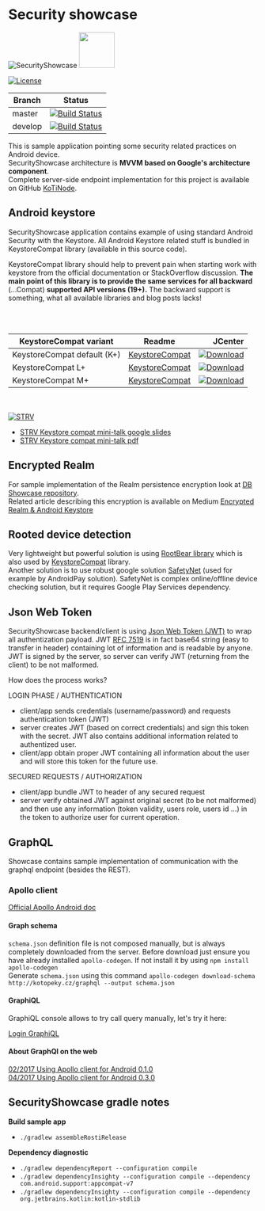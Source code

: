 # Security showcase #

![SecurityShowcase](./app/src/main/res/mipmap-hdpi/ic_launcher.png "SecurityShowcase") <a href="https://play.google.com/store/apps/details?id=cz.koto.securityshowcase"><img src="./extras/banner/google-play-badge.png" height="72"/></a>  


[![License](https://img.shields.io/badge/License-Apache%202.0-blue.svg)](https://opensource.org/licenses/Apache-2.0)

| Branch | Status |
| --- | --- |
| master | [![Build Status](https://travis-ci.org/kotomisak/security-showcase-android.svg?branch=master)](https://travis-ci.org/kotomisak/security-showcase-android) | 
| develop| [![Build Status](https://travis-ci.org/kotomisak/security-showcase-android.svg?branch=develop)](https://travis-ci.org/kotomisak/security-showcase-android) | 

This is sample application pointing some security related practices on Android device.  
SecurityShowcase architecture is **MVVM based on Google's architecture component**.  
Complete server-side endpoint implementation for this project is available on GitHub [KoTiNode](https://github.com/kotomisak/kotinode).

## Android keystore ##

SecurityShowcase application contains example of using standard Android Security with the Keystore.
All Android Keystore related stuff is bundled in KeystoreCompat library (available in this source code).

KeystoreCompat library should help to prevent pain when starting work with keystore from the official documentation
or StackOverflow discussion. **The main point of this library is to provide the same services for all backward** (...Compat) **supported API versions (19+).**
The backward support is something, what all available libraries and blog posts lacks!

<br/><br/>

| KeystoreCompat variant        | Readme  		| JCenter |
| ----------------------------- |:-------------:| -----:|
| KeystoreCompat default (K+)   | [KeystoreCompat](android-keystore-compat/readme.md) | [ ![Download](https://api.bintray.com/packages/kotomisak/cz.koto/android-keystore-compat/images/download.svg) ](https://bintray.com/kotomisak/cz.koto/android-keystore-compat/_latestVersion) |
| KeystoreCompat L+      		| [KeystoreCompat](android-keystore-compat/readme.md) | [ ![Download](https://api.bintray.com/packages/kotomisak/cz.koto/android-keystore-compat/images/download.svg) ](https://bintray.com/kotomisak/cz.koto/android-keystore-compat/_latestVersion) |
| KeystoreCompat M+				| [KeystoreCompat](android-keystore-compat/readme.md) | [ ![Download](https://api.bintray.com/packages/kotomisak/cz.koto/android-keystore-compat/images/download.svg) ](https://bintray.com/kotomisak/cz.koto/android-keystore-compat/_latestVersion) |



<br/><br/>
[ ![STRV](./extras/strv-talk/STRV-Black_small.png) ](https://www.strv.com/)


* [STRV Keystore compat mini-talk google slides](https://docs.google.com/presentation/d/1KVMmK59jRQSequ_Ib157ZttFor9k14qZ3938IPxOAKg/edit?usp=sharing)
* [STRV Keystore compat mini-talk pdf](./extras/strv-talk/Android-Keystore-handling.pdf)

## Encrypted Realm ##

For sample implementation of the Realm persistence encryption look at [DB Showcase repository](https://github.com/kotomisak/db-showcase-android).  
Related article describing this encryption is available on Medium [Encrypted Realm & Android Keystore](https://medium.com/@strv/encrypted-realm-android-keystore-d4f0915905e9)

## Rooted device detection ##

Very lightweight but powerful solution is using [RootBear library](https://github.com/scottyab/rootbeer) which is also used by [KeystoreCompat](android-keystore-compat/readme.md) library.  
Another solution is to use robust google solution [SafetyNet](https://developer.android.com/training/safetynet/index.html) (used for example by AndroidPay solution). 
SafetyNet is complex online/offline device checking solution, but it requires Google Play Services dependency.

## Json Web Token ##

SecurityShowcase backend/client is using [Json Web Token (JWT)](https://jwt.io/) to wrap all authentization payload. 
JWT [RFC 7519](https://tools.ietf.org/html/rfc7519) is in fact base64 string (easy to transfer in header) containing lot of information and is readable by anyone.
JWT is signed by the server, so server can verify JWT (returning from the client) to be not malformed.  

How does the process works?

LOGIN PHASE / AUTHENTICATION
* client/app sends credentials (username/password) and requests authentication token (JWT)
* server creates JWT (based on correct credentials) and sign this token with the secret. JWT also contains additional information related to authentized user.
* client/app obtain proper JWT containing all information about the user and will store this token for the future use. 

SECURED REQUESTS / AUTHORIZATION
* client/app bundle JWT to header of any secured request
* server verify obtained JWT against original secret (to be not malformed) and then use any information (token validity, users role, users id ...) in the token to 
authorize user for current operation.

## GraphQL ##
Showcase contains sample implementation of communication with the graphql endpoint (besides the REST).

### Apollo client ###
[Official Apollo Android doc](https://github.com/apollographql/apollo-android)
#### Graph schema ####
`schema.json` definition file is not composed manually, but is always completely downloaded from the server.
Before download just ensure you have already installed `apollo-codegen`. If not install it by using `npm install apollo-codegen`  
Generate `schema.json` using this command `apollo-codegen download-schema http://kotopeky.cz/graphql --output schema.json`

#### GraphiQL ####
GraphiQL console allows to try call query manually, let's try it here:  

[Login GraphiQL](https://kotopeky.cz/graphiql/?query=query%20login(%24password%3A%20String!%2C%20%24email%3A%20String!)%20%7B%0A%20login(password%3A%24password%2C%20email%3A%24email)%20%7B%0A%20%20%20token%0A%20%20%20errorMessage%0A%20%7D%0A%7D%0A&variables=%7B%0A%20%20%22password%22%3A%20%22showcase1234%22%2C%0A%20%20%22email%22%3A%20%22security%40showcase.cz%22%0A%7D&operationName=login)


#### About GraphQl on the web ####
 [02/2017 Using Apollo client for Android 0.1.0](http://engineering.dailymotion.com/using-the-apollo-graphql-client-for-android/)  
 [04/2017 Using Apollo client for Android 0.3.0 ](https://stackoverflow.com/questions/43304986/using-the-apollo-graphql-client-for-android/43306056)	  

## SecurityShowcase gradle notes
**Build sample app**

 * `./gradlew assembleRostiRelease`

**Dependency diagnostic**

  * `./gradlew dependencyReport --configuration compile`<br/>
  * `./gradlew dependencyInsighty --configuration compile --dependency com.android.support:appcompat-v7`<br/>
  * `./gradlew dependencyInsighty --configuration compile --dependency org.jetbrains.kotlin:kotlin-stdlib`<br/>
